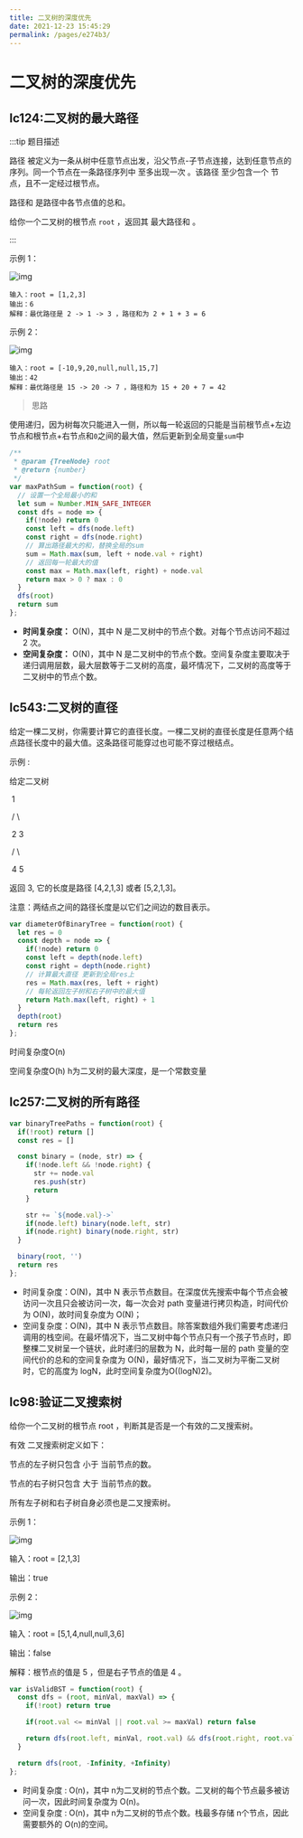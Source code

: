 ```yaml
---
title: 二叉树的深度优先
date: 2021-12-23 15:45:29
permalink: /pages/e274b3/
---
```


# 二叉树的深度优先

## lc124:二叉树的最大路径<Badge text="困难" type="warning" vertical="top"/>

:::tip 题目描述

路径 被定义为一条从树中任意节点出发，沿父节点-子节点连接，达到任意节点的序列。同一个节点在一条路径序列中 至多出现一次 。该路径 至少包含一个 节点，且不一定经过根节点。



路径和 是路径中各节点值的总和。

给你一个二叉树的根节点 `root` ，返回其 最大路径和 。

:::

示例 1：

![img](https://cdn.jsdelivr.net/gh/duochizhacai/generatePic/img/202112231803724.jpg)

```
输入：root = [1,2,3]
输出：6
解释：最优路径是 2 -> 1 -> 3 ，路径和为 2 + 1 + 3 = 6
```

示例 2：

![img](https://cdn.jsdelivr.net/gh/duochizhacai/generatePic/img/202112231804029.jpg)

```
输入：root = [-10,9,20,null,null,15,7]
输出：42
解释：最优路径是 15 -> 20 -> 7 ，路径和为 15 + 20 + 7 = 42
```

> 思路

使用递归，因为树每次只能进入一侧，所以每一轮返回的只能是当前根节点+左边节点和根节点+右节点和`0`之间的最大值，然后更新到全局变量`sum`中

```javascript
/**
 * @param {TreeNode} root
 * @return {number}
 */
var maxPathSum = function(root) {
  // 设置一个全局最小的和
  let sum = Number.MIN_SAFE_INTEGER
  const dfs = node => {
    if(!node) return 0
    const left = dfs(node.left)
    const right = dfs(node.right)
    // 算出路径最大的和，替换全局的sum
    sum = Math.max(sum, left + node.val + right)
    // 返回每一轮最大的值
    const max = Math.max(left, right) + node.val
    return max > 0 ? max : 0
  }
  dfs(root)
  return sum
};
```

- **时间复杂度：** O(N)，其中 N 是二叉树中的节点个数。对每个节点访问不超过 2 次。
- **空间复杂度：** O(N)，其中 N 是二叉树中的节点个数。空间复杂度主要取决于递归调用层数，最大层数等于二叉树的高度，最坏情况下，二叉树的高度等于二叉树中的节点个数。

## lc543:二叉树的直径

给定一棵二叉树，你需要计算它的直径长度。一棵二叉树的直径长度是任意两个结点路径长度中的最大值。这条路径可能穿过也可能不穿过根结点。

示例 :

给定二叉树



​          1

​         / \

​        2   3

​       / \     

​      4   5    

返回 3, 它的长度是路径 [4,2,1,3] 或者 [5,2,1,3]。

注意：两结点之间的路径长度是以它们之间边的数目表示。

```javascript
var diameterOfBinaryTree = function(root) {
  let res = 0
  const depth = node => {
    if(!node) return 0
    const left = depth(node.left)
    const right = depth(node.right)
    // 计算最大直径 更新到全局res上
    res = Math.max(res, left + right)
    // 每轮返回左子树和右子树中的最大值
    return Math.max(left, right) + 1
  }
  depth(root)
  return res
};
```

时间复杂度O(n)

空间复杂度O(h) h为二叉树的最大深度，是一个常数变量

## lc257:二叉树的所有路径

```javascript
var binaryTreePaths = function(root) {
  if(!root) return []
  const res = []

  const binary = (node, str) => {
    if(!node.left && !node.right) {
      str += node.val
      res.push(str)
      return
    }

    str += `${node.val}->`
    if(node.left) binary(node.left, str)
    if(node.right) binary(node.right, str)
  }

  binary(root, '')
  return res
};
```

- 时间复杂度：O(N)，其中 N 表示节点数目。在深度优先搜索中每个节点会被访问一次且只会被访问一次，每一次会对 path 变量进行拷贝构造，时间代价为 O(N)，故时间复杂度为 O(N)；
- 空间复杂度：O(N)，其中 N 表示节点数目。除答案数组外我们需要考虑递归调用的栈空间。在最坏情况下，当二叉树中每个节点只有一个孩子节点时，即整棵二叉树呈一个链状，此时递归的层数为 N，此时每一层的 path 变量的空间代价的总和的空间复杂度为 O(N)，最好情况下，当二叉树为平衡二叉树时，它的高度为 logN，此时空间复杂度为O((logN)2)。

## lc98:验证二叉搜索树

给你一个二叉树的根节点 root ，判断其是否是一个有效的二叉搜索树。



有效 二叉搜索树定义如下：



节点的左子树只包含 小于 当前节点的数。

节点的右子树只包含 大于 当前节点的数。

所有左子树和右子树自身必须也是二叉搜索树。

示例 1：



![img](https://cdn.nlark.com/yuque/0/2021/png/1190141/1637377450804-bdb09b1b-30f6-4bd6-8509-dca96cafd877.png)

输入：root = [2,1,3]

输出：true

示例 2：

![img](https://cdn.nlark.com/yuque/0/2021/png/1190141/1637377463728-7dfb7f7f-f918-401f-bbf2-8640a624add6.png)

输入：root = [5,1,4,null,null,3,6]

输出：false

解释：根节点的值是 5 ，但是右子节点的值是 4 。

```javascript
var isValidBST = function(root) {
  const dfs = (root, minVal, maxVal) => {
    if(!root) return true

    if(root.val <= minVal || root.val >= maxVal) return false

    return dfs(root.left, minVal, root.val) && dfs(root.right, root.val, maxVal)
  }

  return dfs(root, -Infinity, +Infinity)
};
```

- 时间复杂度 : O(n)，其中 n为二叉树的节点个数。二叉树的每个节点最多被访问一次，因此时间复杂度为 O(n)。
- 空间复杂度 : O(n)，其中 n为二叉树的节点个数。栈最多存储 n个节点，因此需要额外的 O(n)的空间。
